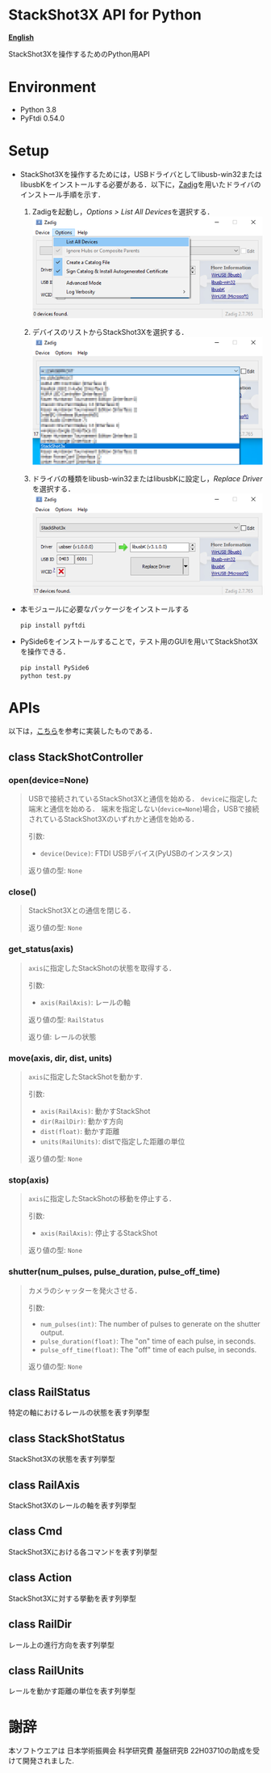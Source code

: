 # StackShot3X API for Python
[**English**](./README.md)

StackShot3Xを操作するためのPython用API


# Environment
+ Python 3.8
+ PyFtdi 0.54.0


# Setup
+ StackShot3Xを操作するためには，USBドライバとしてlibusb-win32またはlibusbKをインストールする必要がある．以下に，[Zadig](https://zadig.akeo.ie/)を用いたドライバのインストール手順を示す．
	1. Zadigを起動し，*Options > List All Devices*を選択する．
	![](/doc/images/step1.png)

	1. デバイスのリストからStackShot3Xを選択する．
	![](/doc/images/step2.png)

	1. ドライバの種類をlibusb-win32またはlibusbKに設定し，*Replace Driver*を選択する．
	![](/doc/images/step3.png)

+ 本モジュールに必要なパッケージをインストールする
	```
	pip install pyftdi
	```

+ PySide6をインストールすることで，テスト用のGUIを用いてStackShot3Xを操作できる．
	```
	pip install PySide6
	python test.py
	```


# APIs
以下は，[こちら](https://www.cognisys-inc.com/downloads/stackshot/StackShotCommands_1_2.pdf)を参考に実装したものである．


## class StackShotController

### open(device=None)

> USBで接続されているStackShot3Xと通信を始める．
> `device`に指定した端末と通信を始める．
> 端末を指定しない(`device=None`)場合，USBで接続されているStackShot3Xのいずれかと通信を始める．
>
> 引数:
> - `device(Device)`: FTDI USBデバイス(PyUSBのインスタンス)
> 
> 返り値の型: `None`


### close()

> StackShot3Xとの通信を閉じる．  
>
> 返り値の型: `None`


### get_status(axis)

> `axis`に指定したStackShotの状態を取得する．
>
> 引数:
> - `axis(RailAxis)`: レールの軸
>
> 返り値の型: `RailStatus`
>
> 返り値: レールの状態

### move(axis, dir, dist, units)

> `axis`に指定したStackShotを動かす.
>
> 引数:
> - `axis(RailAxis)`: 動かすStackShot
> - `dir(RailDir)`: 動かす方向
> - `dist(float)`: 動かす距離
> - `units(RailUnits)`: distで指定した距離の単位
>
> 返り値の型: `None`


### stop(axis)

> `axis`に指定したStackShotの移動を停止する．
>
> 引数:
> - `axis(RailAxis)`: 停止するStackShot
>
> 返り値の型: `None`

### shutter(num_pulses, pulse_duration, pulse_off_time)

> カメラのシャッターを発火させる．  
>
> 引数:
> - `num_pulses(int)`: The number of pulses to generate on the shutter output.
> - `pulse_duration(float)`: The "on" time of each pulse, in seconds.
> - `pulse_off_time(float)`: The "off" time of each pulse, in seconds.
>
> 返り値の型: `None`


## class RailStatus

特定の軸におけるレールの状態を表す列挙型


## class StackShotStatus

StackShot3Xの状態を表す列挙型


## class RailAxis

StackShot3Xのレールの軸を表す列挙型


## class Cmd

StackShot3Xにおける各コマンドを表す列挙型


## class Action

StackShot3Xに対する挙動を表す列挙型


## class RailDir

レール上の進行方向を表す列挙型


## class RailUnits

レールを動かす距離の単位を表す列挙型


# 謝辞
本ソフトウエアは 日本学術振興会 科学研究費 基盤研究B 22H03710の助成を受けて開発されました.
